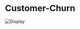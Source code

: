 # Customer-Churn
![Display](https://user-images.githubusercontent.com/64516584/126060374-1f5b13a2-5a38-4aa1-8351-fbf668305ac0.jpg)
